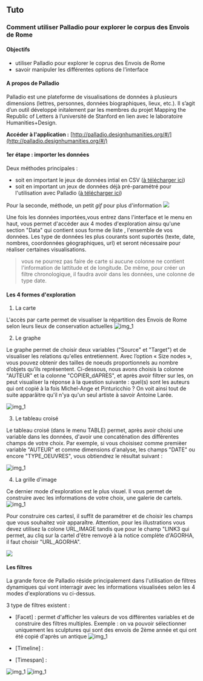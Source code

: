 ## Tuto
### Comment utiliser Palladio pour explorer le corpus des Envois de Rome

#### Objectifs

* utiliser Palladio pour explorer le coprus des Envois de Rome
* savoir manipuler les différentes options de l'interface

#### A propos de Palladio

Palladio est	une	plateforme de	visualisations	de	données	à	plusieurs	dimensions	(lettres,	personnes,	données	
biographiques,	lieux,	etc.).	Il	s’agit	d’un		outil	développé	initalement par	les	membres	du	projet	Mapping	the	
Republic	of	Letters à	l’université	de	Stanford	en lien avec le laboratoire Humanities+Design.

**Accéder à l'application :** [http://palladio.designhumanities.org/#/](http://palladio.designhumanities.org/#/)


#### 1er étape : importer les données

Deux méthodes principales :
* soit en important le jeux de données intial en CSV ([à télécharger ici](../datasets/Export_EnvoisdeRome_oeuvres_20190325.csv))
* soit en important un jeux de données déjà pré-paramétré pour l'utilisation avec Palladio ([à télécharger ici](../datasets/Export_EnvoisdeRome_oeuvres_forPalladio_20190325.json)) 

Pour la seconde, méthode, un petit *gif* pour plus d'information
![](../images/palladio_etape1.gif)

Une fois les données importées,vous entrez dans l'interface et le menu en haut, vous permet d'accéder aux 4 modes d'exploration ainsu qu'une section "Data" qui contient sous forme de liste , l'ensemble de vos données.  Les type de données les plus courants sont suportés (texte, date, nombres, coordonnées géographiques, url) et seront nécessaire pour réaliser certaines visualisations. 

> vous ne pourrez pas faire de carte si aucune colonne ne contient l'information de lattitude et de longitude. De même, pour créer un filtre chronologique, il faudra avoir dans les données, une colonne de type date.

#### Les 4 formes d'exploration

1. La carte

L'accès par carte  permet de visualiser la répartition des Envois de Rome selon leurs lieux de conservation actuelles
![img_1](../images/Palladio_05.png)

2. Le graphe

Le graphe permet de choisir deux variables ("Source" et  "Target") et de visualiser les relations qu'elles entretiennent. Avec l’option « Size nodes », vous pouvez obtenir des tailles de noeuds proportionnels au nombre d’objets qu’ils représentent.
Ci-dessous, nous avons choisis la colonne "AUTEUR" et la colonne "COPIER_dAPRES", et après avoir filtrer sur les, on peut visualiser la réponse à la question suivante : quel(s) sont les auteurs qui ont copié à la fois Michel-Ange et Pinturicchio ? On voit ainsi tout de suite apparâitre qu'il n'ya qu'un seul artiste à savoir Antoine Larée.

![img_1](../images/Palladio_02.png)

3. Le tableau croisé

Le tableau croisé (dans le menu TABLE) permet, après avoir choisi une variable dans les données, d'avoir une concaténation des différentes champs de votre choix.
Par exemple, si vous choisisez comme premièer variable "AUTEUR" et comme dimensions d'analyse, les champs "DATE" ou encore "TYPE_OEUVRES", vous obtiendrez le résultat suivant : 

![img_1](../images/Palladio_08.png)

4. La grille d'image

Ce dernier mode d'exploration est le plus visuel. Il vous permet de construire avec les informations de votre choix, une galerie de cartels. 
![img_1](../images/Palladio_04.png)

Pour construire ces cartesl, il suffit de paramétrer et de choisir les champs que vous souhaitez voir apparaître. Attention, pour les illustrations vous devez utilisez la colone URL_IMAGE tandis que pour le champ "LINK3 qui permet, au cliq sur la cartel d'être renvoyé à la notice complète d'AGORHA, il faut choisir "URL_AGORHA".

![](../images/palladio_etape3.gif)

#### Les filtres

La grande force de Palladio réside principalement dans l'utilisation de filtres dynamiques qui vont interragir avec les informations visualisées selon les 4 modes d'explorations vu ci-dessus.

3 type de filtres existent :

* [Facet] : permet d'afficher les valeurs de vos différentes variables et de construire des filtres multiples. Exemple : on va pouvoir sélectionner uniquement les sculptures qui sont des envois de 2ème année et qui ont été copié d'après un antique
![img_1](../images/Palladio_09.png)

* [Timeline] : 
* [Timespan] : 


![img_1](../images/Palladio_06.png)
![img_1](../images/Palladio_07.png)
